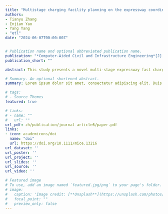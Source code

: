 ```yaml
---
title: "Multistage charging facility planning on the expressway coordinated with the power structure transformation"
authors:
- Tianyu Zhang
- Enjian Yao
- Yang Yang
- "etl"
date: "2024-06-07T00:00:00Z"


# Publication name and optional abbreviated publication name.
publication: "*Computer‐Aided Civil and Infrastructure Engineering*[J]."
publication_short: ""

abstract: This study presents a novel multi-stage expressway fast charging station (EFCS) planning problem coordinated with the dynamic regional power structure (PS) transformation. Under the prerequisite of the EFCS network's sustainable operation, network accessibility, and orderly construction, a 3-step planning method oriented to the enhancement of energy saving and emission reduction (ESER) benefits and rationalization of facility utilization is developed. (i) EV-expanded network, (ii) multi-agent-based dynamic traffic assignment (MA-DTA), and (iii) deployment refinement. Embedding the MA-DTA and customized refinement strategy into the iterative planning structure enables the integration of operations and planning of the EFCS network. A numerical experiment and an empirical study in the Shandong Peninsula urban agglomeration are conducted. It demonstrates that the method can find a high-quality solution within acceptable computation time and is applicable to realistic large-scale EFCS planning. The planning method can effectively play the role of economy and facility in inducing EV users' charging demands, thus enhancing the overall ESER benefits. The integration of operation and planning is proven effective in reasonably matching the supply and demand of facility service and charging loads in a full-time period. Further, the multi-stage EFCS planning schemes during 2025-2045 are explored, and some insightful policy implications are revealed. 

# Summary. An optional shortened abstract.
summary: Lorem ipsum dolor sit amet, consectetur adipiscing elit. Duis posuere tellus ac convallis placerat. Proin tincidunt magna sed ex sollicitudin condimentum.

# tags:
# - Source Themes
featured: true

# links:
# - name: ""
#   url: ""
url_pdf: zh/publication/journal-article6/paper.pdf
links:
- icon: academicons/doi
  name: "doi"
  url: https://doi.org/10.1111/mice.13216
url_dataset: ''
url_poster: ''
url_project: ''
url_slides: ''
url_source: ''
url_video: ''

# Featured image
# To use, add an image named `featured.jpg/png` to your page's folder. 
# image:
#   caption: 'Image credit: [**Unsplash**](https://unsplash.com/photos/jdD8gXaTZsc)'
#   focal_point: ""
#   preview_only: false
---
```

